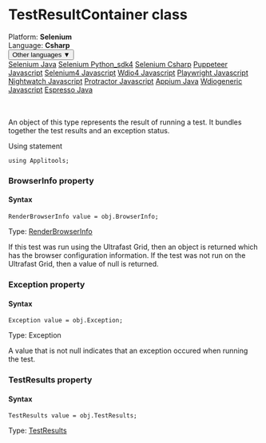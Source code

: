 # TestResultContainer class
<div class='platform-bar-container-div'><div class='platform-bar-div'>Platform:  <b> Selenium</b>
</div><div class='platform-bar-div'>Language: <b>Csharp</b></div><div class='dropdown-button-container-div'><button class='sdk-language-dropdown-button'>Other languages ▼</button><div class='dropdown-content'>
<a href='../../selenium/java/testresultcontainer'>Selenium Java</a>
<a href='../../selenium/python_sdk4/testresultcontainer'>Selenium Python_sdk4</a>
<a href='../../selenium/csharp/testresultcontainer'>Selenium Csharp</a>
<a href='../../puppeteer/javascript/testresultcontainer'>Puppeteer Javascript</a>
<a href='../../selenium4/javascript/testresultcontainer'>Selenium4 Javascript</a>
<a href='../../wdio4/javascript/testresultcontainer'>Wdio4 Javascript</a>
<a href='../../playwright/javascript/testresultcontainer'>Playwright Javascript</a>
<a href='../../nightwatch/javascript/testresultcontainer'>Nightwatch Javascript</a>
<a href='../../protractor/javascript/testresultcontainer'>Protractor Javascript</a>
<a href='../../appium/java/testresultcontainer'>Appium Java</a>
<a href='../../wdiogeneric/javascript/testresultcontainer'>Wdiogeneric Javascript</a>
<a href='../../espresso/java/testresultcontainer'>Espresso Java</a>
</div></div><br /><br /></div>




An object of this type represents the result of running a test. It bundles together the test results and an exception status.

Using statement

    using Applitools;
    	


### BrowserInfo property
#### Syntax


    RenderBrowserInfo value = obj.BrowserInfo;
    

Type: [RenderBrowserInfo](./renderbrowserinfo)

If this test was run using the Ultrafast Grid, then an object is returned which has the browser configuration information. If the test was not run on the Ultrafast Grid, then a value of null is returned.

### Exception property
#### Syntax


    Exception value = obj.Exception;
    

Type: Exception

A value that is not null indicates that an exception occured when running the test.

### TestResults property
#### Syntax


    TestResults value = obj.TestResults;
    

Type: [TestResults](./testresults)
